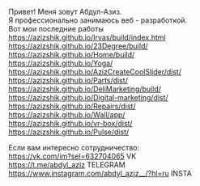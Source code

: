 Привет! Меня зовут Абдул-Азиз. <br>
Я профессионально занимаюсь веб - разработкой. <br>
Вот мои последние работы <br>
https://azizshik.github.io/Irvas/build/index.html <br>
https://azizshik.github.io/23Degree/build/ <br>
https://azizshik.github.io/Home/build/<br>
https://azizshik.github.io/Yoga/</br>
https://azizshik.github.io/AzizCreateCoolSlider/dist/<br>
https://azizshik.github.io/Parts/dist/<br>
https://azizshik.github.io/DeliMarketing/build/ <br>
https://azizshik.github.io/Digital-marketing/dist/<br>
https://azizshik.github.io/Repairs/dist/<br>
https://azizshik.github.io/Wall/app/<br>
https://azizshik.github.io/vr-box/dist/<br>
https://azizshik.github.io/Pulse/dist/<br>


Если вам интересно сотрудничество: <br>
https://vk.com/im?sel=632704065 VK<br>
https://t.me/abdyl_aziz TELEGRAM<br>
https://www.instagram.com/abdyl_aziz__/?hl=ru INSTA<br>
